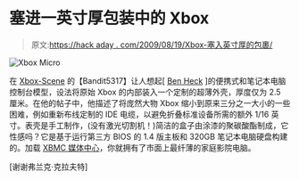 # 塞进一英寸厚包装中的 Xbox

> 原文:[https://hack aday . com/2009/08/19/Xbox-塞入英寸厚的包裹/](https://hackaday.com/2009/08/19/xbox-crammed-into-inch-thick-package/)

![Xbox Micro](../Images/adbd7622ec9d33f94faef3e761e12a14.png "Xbox Micro")

在 [Xbox-Scene](http://forums.xbox-scene.com/index.php?showtopic=690166&amp;st=0) 的【Bandit5317】让人想起[ [Ben Heck](http://benheck.com/) ]的便携式和笔记本电脑控制台模型，设法将原始 Xbox 的内部装入一个定制的超薄外壳，厚度仅为 2.5 厘米。在他的帖子中，他描述了将庞然大物 Xbox 缩小到原来三分之一大小的一些困难，例如重新布线定制的 IDE 电缆，以避免折叠标准设备所需的额外 1/16 英寸。表壳是手工制作，(没有激光切割机！)简洁的盒子由涂漆的聚碳酸酯制成，它性感吗？它是基于运行第三方 BIOS 的 1.4 版主板和 320GB 笔记本电脑硬盘构建的。加载 [XBMC 媒体中心](http://xbmc.org/)，你就拥有了市面上最纤薄的家庭影院电脑。

[谢谢弗兰克·克拉夫特]